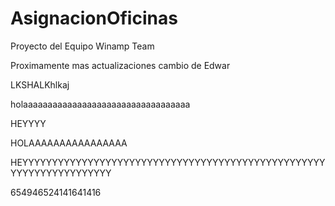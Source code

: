 # AsignacionOficinas

Proyecto del Equipo Winamp Team

Proximamente mas actualizaciones
cambio de Edwar



LKSHALKhlkaj



holaaaaaaaaaaaaaaaaaaaaaaaaaaaaaaaaaa


HEYYYY




HOLAAAAAAAAAAAAAAAA



HEYYYYYYYYYYYYYYYYYYYYYYYYYYYYYYYYYYYYYYYYYYYYYYYYYYYYYYYYYYYYYYYYYYYY

654946524141641416
